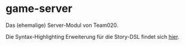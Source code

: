 # game-server
Das (ehemalige) Server-Modul von Team020.

Die Syntax-Highlighting Erweiterung für die Story-DSL findet sich [hier](https://github.com/EagleoutIce/story-language-syntax).
